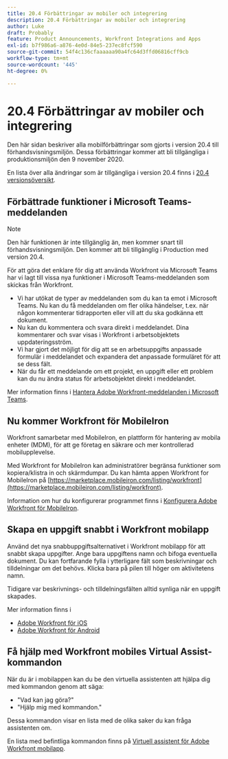 ```yaml
---
title: 20.4 Förbättringar av mobiler och integrering
description: 20.4 Förbättringar av mobiler och integrering
author: Luke
draft: Probably
feature: Product Announcements, Workfront Integrations and Apps
exl-id: b7f986a6-a876-4e0d-84e5-237ec8fcf590
source-git-commit: 54f4c136cfaaaaaa90a4fc64d3ffd06816cff9cb
workflow-type: tm+mt
source-wordcount: '445'
ht-degree: 0%

---
```


# 20.4 Förbättringar av mobiler och integrering

Den här sidan beskriver alla mobilförbättringar som gjorts i version 20.4 till förhandsvisningsmiljön. Dessa förbättringar kommer att bli tillgängliga i produktionsmiljön den 9 november 2020.

En lista över alla ändringar som är tillgängliga i version 20.4 finns i [20.4 versionsöversikt](../../../product-announcements/product-releases/20.4-release-activity/20-4-release-overview.md).

## Förbättrade funktioner i Microsoft Teams-meddelanden

>[!NOTE]
>
>Den här funktionen är inte tillgänglig än, men kommer snart till förhandsvisningsmiljön. Den kommer att bli tillgänglig i Production med version 20.4.

För att göra det enklare för dig att använda Workfront via Microsoft Teams har vi lagt till vissa nya funktioner i Microsoft Teams-meddelanden som skickas från Workfront.

* Vi har utökat de typer av meddelanden som du kan ta emot i Microsoft Teams. Nu kan du få meddelanden om fler olika händelser, t.ex. när någon kommenterar tidrapporten eller vill att du ska godkänna ett dokument.
* Nu kan du kommentera och svara direkt i meddelandet. Dina kommentarer och svar visas i Workfront i arbetsobjektets uppdateringsström.
* Vi har gjort det möjligt för dig att se en arbetsuppgifts anpassade formulär i meddelandet och expandera det anpassade formuläret för att se dess fält.
* När du får ett meddelande om ett projekt, en uppgift eller ett problem kan du nu ändra status för arbetsobjektet direkt i meddelandet.

Mer information finns i [Hantera Adobe Workfront-meddelanden i Microsoft Teams](../../../workfront-integrations-and-apps/using-workfront-with-microsoft-teams/manage-wf-notifications-approval-requests-ms-teams.md).

## Nu kommer Workfront för MobileIron

Workfront samarbetar med MobileIron, en plattform för hantering av mobila enheter (MDM), för att ge företag en säkrare och mer kontrollerad mobilupplevelse.

Med Workfront for MobileIron kan administratörer begränsa funktioner som kopiera/klistra in och skärmdumpar. Du kan hämta appen Workfront for MobileIron på [https://marketplace.mobileiron.com/listing/workfront](https://marketplace.mobileiron.com/listing/workfront).

Information om hur du konfigurerar programmet finns i [Konfigurera Adobe Workfront för MobileIron](../../../workfront-basics/mobile-apps/using-the-workfront-mobile-app/wf-mobileiron-configs.md).

## Skapa en uppgift snabbt i Workfront mobilapp

Använd det nya snabbuppgiftsalternativet i Workfront mobilapp för att snabbt skapa uppgifter. Ange bara uppgiftens namn och bifoga eventuella dokument. Du kan fortfarande fylla i ytterligare fält som beskrivningar och tilldelningar om det behövs. Klicka bara på pilen till höger om aktivitetens namn.

Tidigare var beskrivnings- och tilldelningsfälten alltid synliga när en uppgift skapades.

Mer information finns i

* [Adobe Workfront för iOS](../../../workfront-basics/mobile-apps/using-the-workfront-mobile-app/workfront-for-ios.md)
* [Adobe Workfront för Android](../../../workfront-basics/mobile-apps/using-the-workfront-mobile-app/workfront-for-android.md)

## Få hjälp med Workfront mobiles Virtual Assist-kommandon

När du är i mobilappen kan du be den virtuella assistenten att hjälpa dig med kommandon genom att säga:

* &quot;Vad kan jag göra?&quot;
* &quot;Hjälp mig med kommandon.&quot;

Dessa kommandon visar en lista med de olika saker du kan fråga assistenten om.

En lista med befintliga kommandon finns på [Virtuell assistent för Adobe Workfront mobilapp](../../../workfront-basics/mobile-apps/using-the-workfront-mobile-app/wf-mobile-virtual-assistant.md).
